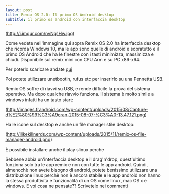 ```yaml
---
layout: post
title: Remix OS 2.0: Il primo OS Android desktop
subtitle: il primo os android con interfaccia desktop
---
```


(http://i.imgur.com/nvNg1Hw.jpg)

Come vedete nell'immagine qui sopra Remix OS 2.0 ha interfaccia desktop che ricorda Windows 10, ma le app sono quelle di android e sopratutto è il primo OS Android che ha le finestre con i tasti minimizza, massimizza e chiudi.
Disponibile sul remix mini con CPU Arm e su PC x86-x64.

Per poterlo scaricare andate [qui](http://www.jide.com/en/remixos-for-pc)

Poi potete utilizzare unetbootin, rufus etc per inserirlo su una Pennetta USB.

Remix OS soffre di riavvi su USB, e rende difficile la prova del sistema operativo.
Ma dopo qualche riavvio funziona.
Il sistema è molto simile a windows infatti ha un tasto start:

(http://images.frandroid.com/wp-content/uploads/2015/08/Capture-d%E2%80%99%C3%A9cran-2015-08-07-%C3%A0-13.47.121.png)

Ha le icone sul desktop e anche un file manager stile desktop:

(http://ilikekillnerds.com/wp-content/uploads/2015/11/remix-os-file-manager-android.png)

È possibile installare anche il play slinux perche

Sebbene abbia un'interfaccia desktop e il drag'n'drop, quest'ultimo funziona solo tra le app remix e non con tutte le app android.
Quindi, almenochè non avete bisogno di android, potete benissimo utilizzare una distribuzione linux perchè non è ancora stabile e le app android non hanno la stessa produttività e funzionalitá di un OS come linux, mac OS x e windows.
E voi cosa ne pensate??
Scrivetelo nei commenti

